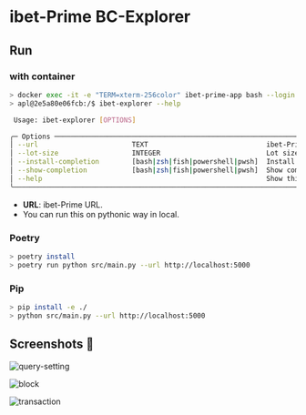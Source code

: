 # ibet-Prime BC-Explorer

## Run

### with container

```bash
> docker exec -it -e "TERM=xterm-256color" ibet-prime-app bash --login
> apl@2e5a80e06fcb:/$ ibet-explorer --help

 Usage: ibet-explorer [OPTIONS]

╭─ Options ────────────────────────────────────────────────────────────────────────────────────────────────────────────────────────────────────────────────────────────────────────────────────────────────────╮
│ --url                       TEXT                             ibet-Prime server URL to connect [default: http://localhost:5000]                                                                               │
│ --lot-size                  INTEGER                          Lot size to fetch Block Data list [default: 100]                                                                                                │
│ --install-completion        [bash|zsh|fish|powershell|pwsh]  Install completion for the specified shell. [default: None]                                                                                     │
│ --show-completion           [bash|zsh|fish|powershell|pwsh]  Show completion for the specified shell, to copy it or customize the installation. [default: None]                                              │
│ --help                                                       Show this message and exit.                                                                                                                     │
╰──────────────────────────────────────────────────────────────────────────────────────────────────────────────────────────────────────────────────────────────────────────────────────────────────────────────╯
```

- **URL**: ibet-Prime URL.
- You can run this on pythonic way in local.

### Poetry
```bash
> poetry install
> poetry run python src/main.py --url http://localhost:5000
```

### Pip
```bash
> pip install -e ./
> python src/main.py --url http://localhost:5000
```

## Screenshots 👀

![query-setting](https://user-images.githubusercontent.com/15183665/222354993-0c11eedc-fb22-472a-8c9f-f9bc8be4d173.png)

![block](https://user-images.githubusercontent.com/15183665/222355008-0c893524-2a80-4975-9c44-537649b11fc7.png)

![transaction](https://user-images.githubusercontent.com/15183665/222355025-24b72685-8d27-48e5-9ea1-b265c4365629.png)

